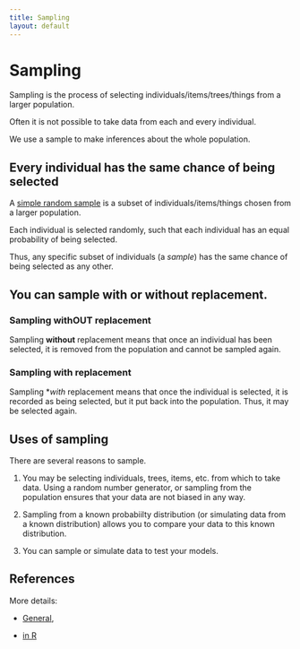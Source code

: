 ```yaml
---
title: Sampling
layout: default 
---
```


# Sampling

Sampling is the process of selecting individuals/items/trees/things from a larger population. 

Often it is not possible to take data from each and every individual.

We use a sample to make inferences about the whole population.


## Every individual has the same chance of being selected

A [simple random sample](https://en.wikipedia.org/wiki/Simple_random_sample) is a subset of individuals/items/things chosen from a larger population.

Each individual is selected randomly, such that each individual has an equal probability of being selected.

Thus, any specific subset of individuals (a *sample*) has the same chance of being selected as any other.


## You can sample with or without replacement.

### Sampling withOUT replacement

Sampling **without** replacement means that once an individual has been selected, it is removed from the population and cannot be sampled again.

### Sampling with replacement

Sampling **with* replacement means that once the individual is selected, it is recorded as being selected, but it put back into the population. Thus, it may be selected again.


## Uses of sampling

There are several reasons to sample.

1. You may be selecting individuals, trees, items, etc. from which to take data. Using a random number generator, or sampling from the population ensures that your data are not biased in any way.

2. Sampling from a known probabiilty distribution (or simulating data from a known distribution) allows you to compare your data to this known distribution.

3. You can sample or simulate data to test your models.


## References

More details:

 - [General](https://web.ma.utexas.edu/users/parker/sampling/repl.htm), 

 - [in R](https://stats.idre.ucla.edu/r/modules/probabilities-and-distributions/)

